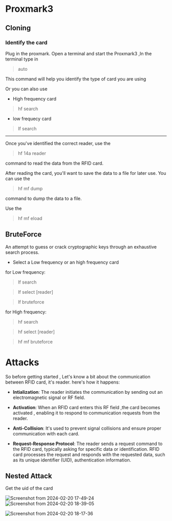 # Proxmark3
## Cloning
### Identify the card
Plug in the proxmark. Open a terminal  and start the Proxmark3 ,In the terminal type in 
>auto
 
This command will help you identify the type of card you are using


Or you can also use 
-  High frequency card
> hf search
- low frequecy card
> lf search
---
Once you've identified the correct reader, use the 
>hf 14a reader

 command to read the data from the RFID card.

After reading the card, you'll want to save the data to a file for later use. You can use the 
> hf mf dump

 command to dump the data to a file.


Use the
> hf mf eload
## BruteForce
An attempt to guess or crack cryptographic keys through an exhaustive search process.

- Select a Low frequency or an high frequency card 


for Low frequency:
> lf search

> lf select [reader]

> lf bruteforce


for High frequency:
>hf search

> hf select [reader]

> hf mf bruteforce

# Attacks

So before getting started , Let's know a bit about the  communication between RFID card, it's reader.
here's how it happens:
- **Intialization**:
The reader initiates the communication by sending out an electromagnetic signal or RF field.
- **Activation**: 
When an RFID card enters this RF field ,the card becomes activated , enabling it to respond to communication requests from the reader.
- **Anti-Collision**:
It's used to prevent signal collisions and ensure proper communication with each card.

- **Request-Response Protocol**:
The reader sends a request command to the RFID card, typically asking for specific data or identification.
RFID card processes the request and responds with the requested data, such as its unique identifier (UID), authentication information.

## Nested Attack
Get the uid of the card

![Screenshot from 2024-02-20 17-49-24](https://github.com/Ritikakdr/Proxmark3/assets/116477443/53e3214b-b6de-4324-a3ef-89d4b16b1af6)
![Screenshot from 2024-02-20 18-39-05](https://github.com/Ritikakdr/Proxmark3/assets/116477443/4f582fc6-64b9-4695-b42b-57fb35ec2650)

![Screenshot from 2024-02-20 18-17-36](https://github.com/Ritikakdr/Proxmark3/assets/116477443/9559531e-a78e-4142-9dc0-8fffc98cfada)
